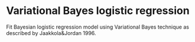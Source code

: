 # Variational Bayes logistic regression
Fit Bayesian logistic regression model using Variational Bayes technique as described by Jaakkola&Jordan 1996.
